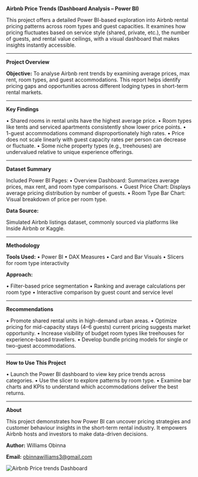 **Airbnb Price Trends (Dashboard Analysis – Power BI)**

This project offers a detailed Power BI-based exploration into Airbnb rental pricing patterns across room types and guest capacities. It examines how pricing fluctuates based on service style (shared, private, etc.), the number of guests, and rental value ceilings, with a visual dashboard that makes insights instantly accessible.
________________________________________
**Project Overview**

**Objective:**
To analyse Airbnb rent trends by examining average prices, max rent, room types, and guest accommodations. This report helps identify pricing gaps and opportunities across different lodging types in short-term rental markets.
________________________________________
**Key Findings**

•	Shared rooms in rental units have the highest average price.
•	Room types like tents and serviced apartments consistently show lower price points.
•	1-guest accommodations command disproportionately high rates.
•	Price does not scale linearly with guest capacity rates per person can decrease or fluctuate.
•	Some niche property types (e.g., treehouses) are undervalued relative to unique experience offerings.
________________________________________
**Dataset Summary**

Included Power BI Pages:
•	Overview Dashboard: Summarizes average prices, max rent, and room type comparisons.
•	Guest Price Chart: Displays average pricing distribution by number of guests.
•	Room Type Bar Chart: Visual breakdown of price per room type.

**Data Source:**

Simulated Airbnb listings dataset, commonly sourced via platforms like Inside Airbnb or Kaggle.
________________________________________
**Methodology**

**Tools Used:**
•	Power BI
•	DAX Measures
•	Card and Bar Visuals
•	Slicers for room type interactivity

**Approach:**

•	Filter-based price segmentation
•	Ranking and average calculations per room type
•	Interactive comparison by guest count and service level
________________________________________
**Recommendations**

•	Promote shared rental units in high-demand urban areas.
•	Optimize pricing for mid-capacity stays (4–6 guests) current pricing suggests market opportunity.
•	Increase visibility of budget room types like treehouses for experience-based travellers.
•	Develop bundle pricing models for single or two-guest accommodations.
________________________________________
**How to Use This Project**

•	Launch the Power BI dashboard to view key price trends across categories.
•	Use the slicer to explore patterns by room type.
•	Examine bar charts and KPIs to understand which accommodations deliver the best returns.
________________________________________
**About**

This project demonstrates how Power BI can uncover pricing strategies and customer behaviour insights in the short-term rental industry. It empowers Airbnb hosts and investors to make data-driven decisions.

**Author:** Williams Obinna

**Email:** obinnawilliams3@gmail.com


![Airbnb Price trends Dashboard](https://github.com/user-attachments/assets/7e579f8d-c2d8-42a4-820a-e956197b28ce)


